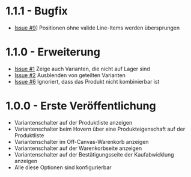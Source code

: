 # 1.1.1 - Bugfix

- [Issue #9](https://github.com/Shape-and-Shift/shopware-variant-switch/issues/9)] Positionen ohne valide Line-Items werden übersprungen

# 1.1.0 - Erweiterung
- [Issue #1](https://github.com/Shape-and-Shift/shopware-variant-switch/issues/1) Zeige auch Varianten, die nicht auf Lager sind
- [Issue #2](https://github.com/Shape-and-Shift/shopware-variant-switch/issues/2) Ausblenden von geteilten Varianten
- [Issue #6](https://github.com/Shape-and-Shift/shopware-variant-switch/issues/6) Ignoriert, dass das Produkt nicht kombinierbar ist

# 1.0.0 - Erste Veröffentlichung
- Variantenschalter auf der Produktliste anzeigen
- Variantenschalter beim Hovern über eine Produkteigenschaft auf der Produktliste
- Variantenschalter im Off-Canvas-Warenkorb anzeigen
- Variantenschalter auf der Warenkorbseite anzeigen
- Variantenschalter auf der Bestätigungsseite der Kaufabwicklung anzeigen
- Alle diese Optionen sind konfigurierbar

